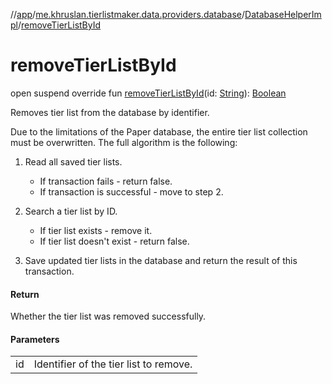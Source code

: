 //[app](../../../index.md)/[me.khruslan.tierlistmaker.data.providers.database](../index.md)/[DatabaseHelperImpl](index.md)/[removeTierListById](remove-tier-list-by-id.md)

# removeTierListById

open suspend override fun [removeTierListById](remove-tier-list-by-id.md)(id: [String](https://kotlinlang.org/api/latest/jvm/stdlib/kotlin/-string/index.html)): [Boolean](https://kotlinlang.org/api/latest/jvm/stdlib/kotlin/-boolean/index.html)

Removes tier list from the database by identifier.

Due to the limitations of the Paper database, the entire tier list collection must be overwritten. The full algorithm is the following:

1. Read all saved tier lists.

   - If transaction fails - return false.
   - If transaction is successful - move to step 2.
3. Search a tier list by ID.

   - If tier list exists - remove it.
   - If tier list doesn't exist - return false.
5. Save updated tier lists in the database and return the result of this transaction.

#### Return

Whether the tier list was removed successfully.

#### Parameters

| | |
|---|---|
| id | Identifier of the tier list to remove. |
